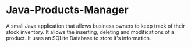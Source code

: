 # Java-Products-Manager
A small Java application that allows business owners to keep track of their stock inventory. It allows the inserting, deleting and modifications of a product. 
It uses an SQLite Database to store it's information.
